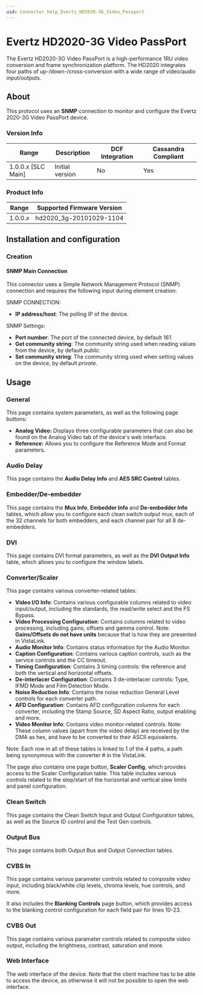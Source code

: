 ```yaml
---
uid: Connector_help_Evertz_HD2020-3G_Video_Passport
---
```


# Evertz HD2020-3G Video PassPort

The Evertz HD2020-3G Video PassPort is a high-performance 1RU video conversion and frame synchronization platform. The HD2020 integrates four paths of up-/down-/cross-conversion with a wide range of video/audio input/outputs.

## About

This protocol uses an **SNMP** connection to monitor and configure the Evertz 2020-3G Video PassPort device.

### Version Info

| Range | Description | DCF Integration | Cassandra Compliant |
|----------------------|-----------------|---------------------|-------------------------|
| 1.0.0.x [SLC Main]   | Initial version | No                  | Yes                     |

### Product Info

| Range | Supported Firmware Version |
|------------------|-----------------------------|
| 1.0.0.x          | hd2020_3g-20101029-1104     |

## Installation and configuration

### Creation

#### SNMP Main Connection

This connector uses a Simple Network Management Protocol (SNMP) connection and requires the following input during element creation:

SNMP CONNECTION:

- **IP address/host**: The polling IP of the device.

SNMP Settings:

- **Port number**: The port of the connected device, by default *161*.
- **Get community string**: The community string used when reading values from the device, by default *public*.
- **Set community string**: The community string used when setting values on the device, by default *private*.

## Usage

### General

This page contains system parameters, as well as the following page buttons:

- **Analog Video:** Displays three configurable parameters that can also be found on the Analog Video tab of the device's web interface.
- **Reference:** Allows you to configure the Reference Mode and Format parameters.

### Audio Delay

This page contains the **Audio Delay Info** and **AES SRC Control** tables.

### Embedder/De-embedder

This page contains the **Mux Info**, **Embedder Info** and **De-embedder Info** tables, which allow you to configure each clean switch output mux, each of the 32 channels for both embedders, and each channel pair for all 8 de-embedders.

### DVI

This page contains DVI format parameters, as well as the **DVI Output Info** table, which allows you to configure the window labels.

### Converter/Scaler

This page contains various converter-related tables:

- **Video I/O Info**: Contains various configurable columns related to video input/output, including the standards, the read/write select and the FS Bypass.
- **Video Processing Configuration**: Contains columns related to video processing, including gains, offsets and gamma control.
  Note: **Gains/Offsets do not have units** because that is how they are presented in VistaLink.
- **Audio Monitor Info**: Contains status information for the Audio Monitor.
- **Caption Configuration**: Contains various caption controls, such as the service controls and the CC timeout.
- **Timing Configuration**: Contains 3 timing controls: the reference and both the vertical and horizontal offsets.
- **De-interlacer Configuration**: Contains 3 de-interlacer controls: Type, IFMD Mode and Film Detection Mode.
- **Noise Reduction Info**: Contains the noise reduction General Level controls for each converter path.
- **AFD Configuration**: Contains AFD configuration columns for each converter, including the Stamp Source, SD Aspect Ratio, output enabling and more.
- **Video Monitor Info**: Contains video monitor-related controls.
  Note: These column values (apart from the video delay) are received by the DMA as hex, and have to be converted to their ASCII equivalents.

Note: Each row in all of these tables is linked to 1 of the 4 paths, a path being synonymous with the converter \# in the VistaLink.

The page also contains one page button, **Scaler Config**, which provides access to the Scaler Configuration table. This table includes various controls related to the stop/start of the horizontal and vertical slew limits and panel configuration.

### Clean Switch

This page contains the Clean Switch Input and Output Configuration tables, as well as the Source ID control and the Test Gen controls.

### Output Bus

This page contains both Output Bus and Output Connection tables.

### CVBS In

This page contains various parameter controls related to composite video input, including black/white clip levels, chroma levels, hue controls, and more.

It also includes the **Blanking Controls** page button, which provides access to the blanking control configuration for each field pair for lines 10-23.

### CVBS Out

This page contains various parameter controls related to composite video output, including the brightness, contrast, saturation and more.

### Web Interface

The web interface of the device. Note that the client machine has to be able to access the device, as otherwise it will not be possible to open the web interface.
